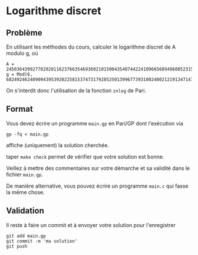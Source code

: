 # Logarithme discret

## Problème

En utilisant les méthodes du cours, calculer le logarithme
discret de A modulo g, où
```
A = 245036439927702828116237663546936021015004354074422410966568949608523157;
g = Mod(6, 682492462409094395392022581537473179285250139967739310024802121913471471);
```

On s'interdit donc l'utilisation de la fonction ``znlog`` de Pari.


## Format

Vous devez écrire un programme `main.gp` en Pari/GP dont l'exécution via
```
gp -fq < main.gp
```
affiche (uniquement) la solution cherchée.

taper `make check` permet de vérifier que votre solution est bonne.

Veillez à mettre des commentaires sur votre démarche et sa validité
dans le fichier ``main.gp``.

De manière alternative, vous pouvez écrire un programme `main.c` qui
fasse la même chose.

## Validation

Il reste à faire un commit et à envoyer votre solution pour l'enregistrer
```
git add main.gp
git commit -m 'ma solution'
git push
```

